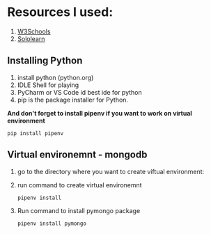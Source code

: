 # Resources I used:
1. [W3Schools](https://www.sololearn.com/)
2. [Sololearn](https://www.sololearn.com/)

## Installing Python
1. install python (python.org)
2. IDLE Shell for playing
3. PyCharm or VS Code id best ide for python
4. pip is the package installer for Python.

**And don't forget to install pipenv if you want to work on virtual environment**

`pip install pipenv`


## Virtual environemnt - mongodb

1. go to the directory where you want to create viftual environment:
2. run command to create virtual environemnt

    `pipenv install`
3. Run command to install pymongo package

    `pipenv install pymongo`